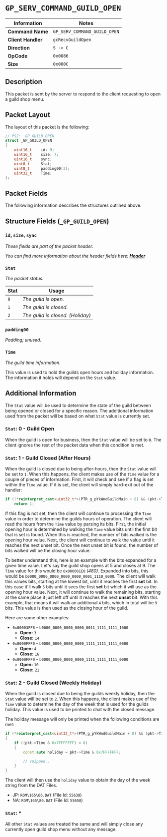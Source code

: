 # `GP_SERV_COMMAND_GUILD_OPEN`

| Information               | Notes |
|---                        |---    |
| **Command Name**          | `GP_SERV_COMMAND_GUILD_OPEN` |
| **Client Handler**        | `gcRecvGuildOpen` |
| **Direction**             | `S -> C` |
| **OpCode**                | `0x0086` |
| **Size**                  | `0x000C` |

## Description

This packet is sent by the server to respond to the client requesting to open a guild shop menu.

## Packet Layout

The layout of this packet is the following:

```cpp
// PS2: _GP_GUILD_OPEN
struct _GP_GUILD_OPEN
{
    uint16_t    id: 9;
    uint16_t    size: 7;
    uint16_t    sync;
    uint8_t     Stat;
    uint8_t     padding00[3];
    uint32_t    Time;
};
```

## Packet Fields

The following information describes the structures outlined above.

## Structure Fields (`_GP_GUILD_OPEN`)

### `id`, `size`, `sync`

_These fields are part of the packet header._

_You can find more information about the header fields here: [**Header**](/world/server/Header.md)_

### `Stat`

_The packet status._

| Stat | Usage |
| --- | --- |
| `0` | _The guild is open._ |
| `1` | _The guild is closed._ |
| `2` | _The guild is closed. (Holiday)_ |

### `padding00`

_Padding; unused._

### `Time`

_The guild time information._

This value is used to hold the guilds open hours and holiday information. The information it holds will depend on the `Stat` value.

## Additional Information

The `Stat` value will be used to determine the state of the guild between being opened or closed for a specific reason. The additional information used from the packet will be based on what `Stat` value is currently set.

### `Stat`: 0 - Guild Open

When the guild is open for business, then the `Stat` value will be set to `0`. The client ignores the rest of the packet data when this condition is met.

### `Stat`: 1 - Guild Closed (After Hours)

When the guild is closed due to being after-hours, then the `Stat` value will be set to `1`. When this happens, the client makes use of the `Time` value for a couple of pieces of information. First, it will check and see if a flag is set within the `Time` value. If it is set, the client will simply hard-exit out of the handler:

```cpp
if (!*reinterpret_cast<uint32_t*>(PTR_g_pYkWndGuildMain + 8) && (pkt->Time & 0x80000000) != 0)
    return 1;
```

If this flag is not set, then the client will continue to processing the `Time` value in order to determine the guilds hours of operation. The client will read the hours from the `Time` value by parsing its bits. First, the initial opening hour is determined by walking the `Time` value bits until the first bit that is set is found. When this is reached, the number of bits walked is the opening hour value. Next, the client will continue to walk the value until it reaches the next unset bit. Once the next unset bit is found, the number of bits walked will be the closing hour value.

To better understand this, here is an example with the bits expanded for a given time value. Let's say the guild shop opens at 5 and closes at 9. The `Time` value for this would be `0x000001E0` _(480)_. Expanded into bits, this would be `b0000_0000_0000_0000_0000_0001_1110_0000`. The client will walk this values bits, starting at the lowest bit, until it reaches the first **set** bit. In this case it'll walk `5` bits until it sees the first **set** bit which it will use as the opening hour value. Next, it will continue to walk the remaining bits, starting at the same place it just left off until it reaches the next **unset** bit. With this example, that means it will walk an additional `4` bits, which in total will be `9` bits. This value is then used as the closing hour of the guild.

Here are some other examples:

  - `0x00003FF8` - `b0000_0000_0000_0000_0011_1111_1111_1000`
    - **Open:** `3`
    - **Close:** `14`
  - `0x0000FFF0` - `b0000_0000_0000_0000_1111_1111_1111_0000`
    - **Open:** `4`
    - **Close:** `16`
  - `0x0000FFF0` - `b0000_0000_0000_0000_1111_1111_1111_0000`
    - **Open:** `10`
    - **Close:** `21`

### `Stat`: 2 - Guild Closed (Weekly Holiday)

When the guild is closed due to being the guilds weekly holiday, then the `Stat` value will be set to `2`. When this happens, the client makes use of the `Time` value to determine the day of the week that is used for the guilds holiday. This value is used to be printed to chat with the closed message.

The holiday message will only be printed when the following conditions are met:

```cpp
if (*reinterpret_cast<uint32_t*>(PTR_g_pYkWndGuildMain + 8) && (pkt->Time & 0x80000000) == 0)
{
    if ((pkt->Time & 0x7FFFFFFF) < 8)
    {
        const auto holiday = pkt->Time & 0x7FFFFFFF;

        // snipped..
    }
}
```

The client will then use the `holiday` value to obtain the day of the week string from the DAT Files.

  - JP: `ROM\165\66.DAT` (File Id: `55638`)
  - NA: `ROM\165\80.DAT` (File Id: `55658`)

### `Stat`: *

All other `Stat` values are treated the same and will simply close any currently open guild shop menu without any message.
